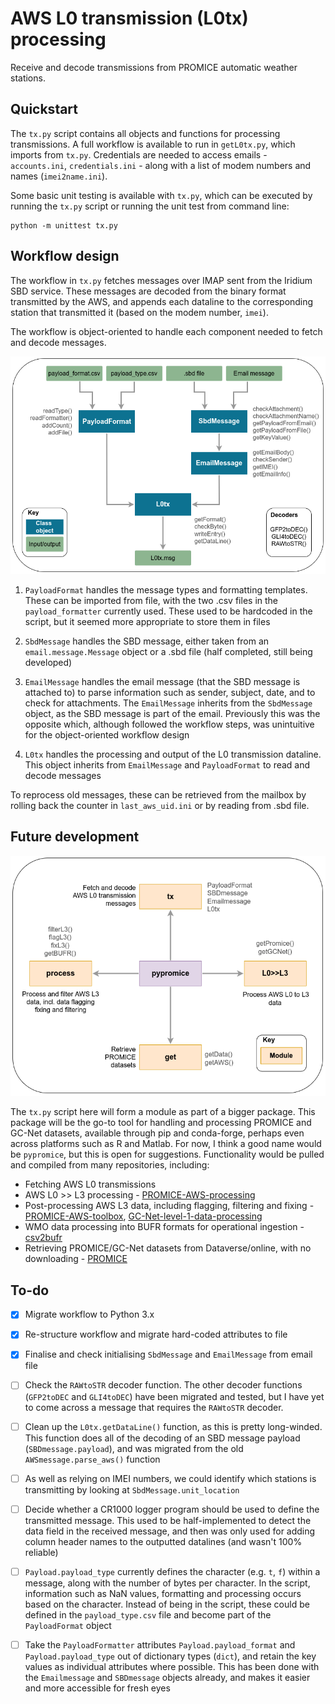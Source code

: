 # AWS L0 transmission (L0tx) processing
 
Receive and decode transmissions from PROMICE automatic weather stations.


## Quickstart

The `tx.py` script contains all objects and functions for processing transmissions. A full workflow is available to run in `getL0tx.py`, which imports from `tx.py`. Credentials are needed to access emails - `accounts.ini`, `credentials.ini` - along with a list of modem numbers and names (`imei2name.ini`).

Some basic unit testing is available with `tx.py`, which can be executed by running the `tx.py` script or running the unit test from command line:

```
python -m unittest tx.py
```

## Workflow design

The workflow in `tx.py` fetches messages over IMAP sent from the Iridium SBD service. These messages are decoded from the binary format transmitted by the AWS, and appends each dataline to the corresponding station that transmitted it (based on the modem number, `imei`). 

The workflow is object-oriented to handle each component needed to fetch and decode messages.

![tx_workflow](https://raw.githubusercontent.com/GEUS-Glaciology-and-Climate/awsrx/obj/figs/tx_design.png)

1. `PayloadFormat` handles the message types and formatting templates. These can be imported from file, with the two .csv files in the `payload_formatter` currently used. These used to be hardcoded in the script, but it seemed more appropriate to store them in files

2. `SbdMessage` handles the SBD message, either taken from an `email.message.Message` object or a .sbd file (half completed, still being developed)

3. `EmailMessage` handles the email message (that the SBD message is attached to) to parse information such as sender, subject, date, and to check for attachments. The `EmailMessage` inherits from the `SbdMessage` object, as the SBD message is part of the email. Previously this was the opposite which, although followed the workflow steps, was unintuitive for the object-oriented workflow design

4. `L0tx` handles the processing and output of the L0 transmission dataline. This object inherits from `EmailMessage` and `PayloadFormat` to read and decode messages


To reprocess old messages, these can be retrieved from the mailbox by rolling back the counter in `last_aws_uid.ini` or by reading from .sbd file.


## Future development

![pypromice](https://raw.githubusercontent.com/GEUS-Glaciology-and-Climate/awsrx/obj/figs/pypromice_prelim.png)

The `tx.py` script here will form a module as part of a bigger package. This package will be the go-to tool for handling and processing PROMICE and GC-Net datasets, available through pip and conda-forge, perhaps even across platforms such as R and Matlab. For now, I think a good name would be `pypromice`, but this is open for suggestions. Functionality would be pulled and compiled from many repositories, including:

- Fetching AWS L0 transmissions
- AWS L0 >> L3 processing - [PROMICE-AWS-processing](https://github.com/GEUS-Glaciology-and-Climate/PROMICE-AWS-processing)
- Post-processing AWS L3 data, including flagging, filtering and fixing - [PROMICE-AWS-toolbox](https://github.com/GEUS-Glaciology-and-Climate/PROMICE-AWS-toolbox), [GC-Net-level-1-data-processing](https://github.com/GEUS-Glaciology-and-Climate/GC-Net-level-1-data-processing)
- WMO data processing into BUFR formats for operational ingestion - [csv2bufr](https://github.com/GEUS-Glaciology-and-Climate/csv2bufr)
- Retrieving PROMICE/GC-Net datasets from Dataverse/online, with no downloading - [PROMICE](https://github.com/GEUS-Glaciology-and-Climate/PROMICE)
 
 
## To-do

- [X] Migrate workflow to Python 3.x

- [X] Re-structure workflow and migrate hard-coded attributes to file

- [X] Finalise and check initialising `SbdMessage` and `EmailMessage` from email file

- [ ] Check the `RAWtoSTR` decoder function. The other decoder functions (`GFP2toDEC` and `GLI4toDEC`) have been migrated and tested, but I have yet to come across a message that requires the `RAWtoSTR` decoder.

- [ ] Clean up the `L0tx.getDataLine()` function, as this is pretty long-winded. This function does all of the decoding of an SBD message payload (`SBDmessage.payload`), and was migrated from the old `AWSmessage.parse_aws()` function

- [ ] As well as relying on IMEI numbers, we could identify which stations is transmitting by looking at `SbdMessage.unit_location`

- [ ] Decide whether a CR1000 logger program should be used to define the transmitted message. This used to be half-implemented to detect the data field in the received message, and then was only used for adding column header names to the outputted datalines (and wasn't 100% reliable) 

- [ ] `Payload.payload_type` currently defines the character (e.g. `t`, `f`) within a message, along with the number of bytes per character. In the script, information such as NaN values, formatting and processing occurs based on the character. Instead of being in the script, these could be defined in the `payload_type.csv` file and become part of the `PayloadFormat` object

- [ ] Take the `PayloadFormatter` attributes `Payload.payload_format` and `Payload.payload_type` out of dictionary types (`dict`), and retain the key values as individual attributes where possible. This has been done with the `Emailmessage` and `SBDmessage` objects already, and makes it easier and more accessible for fresh eyes 


